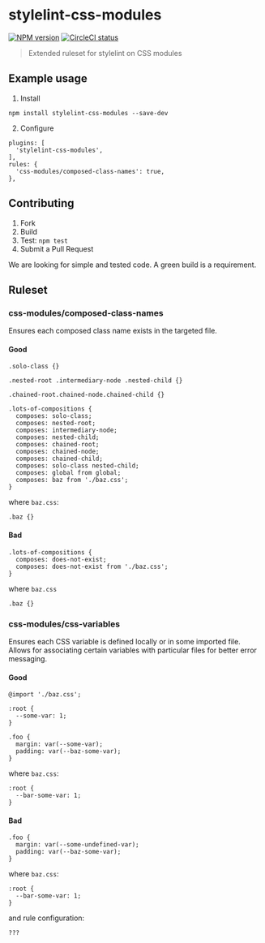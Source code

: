 # stylelint-css-modules

[![NPM version](http://img.shields.io/npm/v/stylelint-css-modules.svg)](https://www.npmjs.org/package/stylelint-css-modules)
[![CircleCI status](https://circleci.com/gh/juanca/stylelint-css-modules.svg?style=shield)](https://circleci.com/gh/juanca/stylelint-css-modules)

> Extended ruleset for stylelint on CSS modules

## Example usage

1. Install

```
npm install stylelint-css-modules --save-dev
```

2. Configure

```
plugins: [
  'stylelint-css-modules',
],
rules: {
  'css-modules/composed-class-names': true,
},
```

## Contributing

1. Fork
2. Build
3. Test: `npm test`
4. Submit a Pull Request

We are looking for simple and tested code.
A green build is a requirement.

## Ruleset

### css-modules/composed-class-names

Ensures each composed class name exists in the targeted file.

#### Good

```
.solo-class {}

.nested-root .intermediary-node .nested-child {}

.chained-root.chained-node.chained-child {}

.lots-of-compositions {
  composes: solo-class;
  composes: nested-root;
  composes: intermediary-node;
  composes: nested-child;
  composes: chained-root;
  composes: chained-node;
  composes: chained-child;
  composes: solo-class nested-child;
  composes: global from global;
  composes: baz from './baz.css';
}
```

where `baz.css`:

```
.baz {}
```


#### Bad

```
.lots-of-compositions {
  composes: does-not-exist;
  composes: does-not-exist from './baz.css';
}
```

where `baz.css`

```
.baz {}
```

### css-modules/css-variables

Ensures each CSS variable is defined locally or in some imported file.
Allows for associating certain variables with particular files for better error messaging.

#### Good

```
@import './baz.css';

:root {
  --some-var: 1;
}

.foo {
  margin: var(--some-var);
  padding: var(--baz-some-var);
}
```

where `baz.css`:

```
:root {
  --bar-some-var: 1;
}
```

#### Bad

```
.foo {
  margin: var(--some-undefined-var);
  padding: var(--baz-some-var);
}
```

where `baz.css`:

```
:root {
  --bar-some-var: 1;
}
```

and rule configuration:

```
???
```
